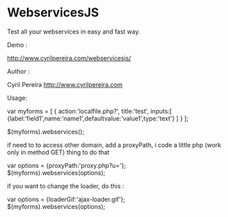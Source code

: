 WebservicesJS
=============
Test all your webservices in easy and fast way.

Demo :

http://www.cyrilpereira.com/webservicesjs/

Author :

Cyril Pereira http://www.cyrilpereira.com

Usage:

var myforms = [
    {
        action:'localfile.php?',
        title:'test',
        inputs:[
            {label:'field1',name:'name1',defaultvalue:'value1',type:'text'}
        ]
    }
];

$(myforms).webservices();


if need to to access other domain, add a proxyPath, i code a little php (work only in method GET) thing to do that

var options = {proxyPath:'proxy.php?u='};
$(myforms).webservices(options);

if you want to change the loader, do this :

var options = {loaderGif:'ajax-loader.gif'};
$(myforms).webservices(options);